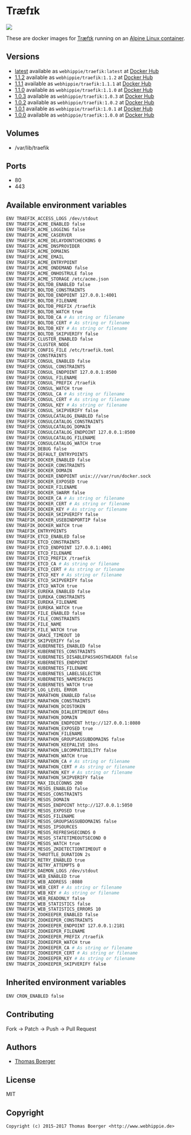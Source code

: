 # Træfɪk

[![](https://images.microbadger.com/badges/image/webhippie/traefik:1.1.2.svg)](https://microbadger.com/images/webhippie/traefik:1.1.2 "Get your own image badge on microbadger.com")

These are docker images for [Træfɪk](https://traefik.io/) running on an [Alpine Linux container](https://registry.hub.docker.com/u/webhippie/alpine/).


## Versions

* [latest](https://github.com/dockhippie/traefik/tree/master) available as ```webhippie/traefik:latest``` at [Docker Hub](https://registry.hub.docker.com/u/webhippie/traefik/)
* [1.1.2](https://github.com/dockhippie/traefik/tree/1.1.2) available as ```webhippie/traefik:1.1.2``` at [Docker Hub](https://registry.hub.docker.com/u/webhippie/traefik/)
* [1.1.1](https://github.com/dockhippie/traefik/tree/1.1.1) available as ```webhippie/traefik:1.1.1``` at [Docker Hub](https://registry.hub.docker.com/u/webhippie/traefik/)
* [1.1.0](https://github.com/dockhippie/traefik/tree/1.1.0) available as ```webhippie/traefik:1.1.0``` at [Docker Hub](https://registry.hub.docker.com/u/webhippie/traefik/)
* [1.0.3](https://github.com/dockhippie/traefik/tree/1.0.3) available as ```webhippie/traefik:1.0.3``` at [Docker Hub](https://registry.hub.docker.com/u/webhippie/traefik/)
* [1.0.2](https://github.com/dockhippie/traefik/tree/1.0.2) available as ```webhippie/traefik:1.0.2``` at [Docker Hub](https://registry.hub.docker.com/u/webhippie/traefik/)
* [1.0.1](https://github.com/dockhippie/traefik/tree/1.0.1) available as ```webhippie/traefik:1.0.1``` at [Docker Hub](https://registry.hub.docker.com/u/webhippie/traefik/)
* [1.0.0](https://github.com/dockhippie/traefik/tree/1.0.0) available as ```webhippie/traefik:1.0.0``` at [Docker Hub](https://registry.hub.docker.com/u/webhippie/traefik/)


## Volumes

* /var/lib/traefik


## Ports

* 80
* 443


## Available environment variables

```bash
ENV TRAEFIK_ACCESS_LOGS /dev/stdout
ENV TRAEFIK_ACME_ENABLED false
ENV TRAEFIK_ACME_LOGGING false
ENV TRAEFIK_ACME_CASERVER
ENV TRAEFIK_ACME_DELAYDONTCHECKDNS 0
ENV TRAEFIK_ACME_DNSPROVIDER
ENV TRAEFIK_ACME_DOMAINS
ENV TRAEFIK_ACME_EMAIL
ENV TRAEFIK_ACME_ENTRYPOINT
ENV TRAEFIK_ACME_ONDEMAND false
ENV TRAEFIK_ACME_ONHOSTRULE false
ENV TRAEFIK_ACME_STORAGE /etc/acme.json
ENV TRAEFIK_BOLTDB_ENABLED false
ENV TRAEFIK_BOLTDB_CONSTRAINTS
ENV TRAEFIK_BOLTDB_ENDPOINT 127.0.0.1:4001
ENV TRAEFIK_BOLTDB_FILENAME
ENV TRAEFIK_BOLTDB_PREFIX /traefik
ENV TRAEFIK_BOLTDB_WATCH true
ENV TRAEFIK_BOLTDB_CA # As string or filename
ENV TRAEFIK_BOLTDB_CERT # As string or filename
ENV TRAEFIK_BOLTDB_KEY # As string or filename
ENV TRAEFIK_BOLTDB_SKIPVERIFY false
ENV TRAEFIK_CLUSTER_ENABLED false
ENV TRAEFIK_CLUSTER_NODE
ENV TRAEFIK_CONFIG_FILE /etc/traefik.toml
ENV TRAEFIK_CONSTRAINTS
ENV TRAEFIK_CONSUL_ENABLED false
ENV TRAEFIK_CONSUL_CONSTRAINTS
ENV TRAEFIK_CONSUL_ENDPOINT 127.0.0.1:8500
ENV TRAEFIK_CONSUL_FILENAME
ENV TRAEFIK_CONSUL_PREFIX /traefik
ENV TRAEFIK_CONSUL_WATCH true
ENV TRAEFIK_CONSUL_CA # As string or filename
ENV TRAEFIK_CONSUL_CERT # As string or filename
ENV TRAEFIK_CONSUL_KEY # As string or filename
ENV TRAEFIK_CONSUL_SKIPVERIFY false
ENV TRAEFIK_CONSULCATALOG_ENABLED false
ENV TRAEFIK_CONSULCATALOG_CONSTRAINTS
ENV TRAEFIK_CONSULCATALOG_DOMAIN
ENV TRAEFIK_CONSULCATALOG_ENDPOINT 127.0.0.1:8500
ENV TRAEFIK_CONSULCATALOG_FILENAME
ENV TRAEFIK_CONSULCATALOG_WATCH true
ENV TRAEFIK_DEBUG false
ENV TRAEFIK_DEFAULT_ENTRYPOINTS
ENV TRAEFIK_DOCKER_ENABLED false
ENV TRAEFIK_DOCKER_CONSTRAINTS
ENV TRAEFIK_DOCKER_DOMAIN
ENV TRAEFIK_DOCKER_ENDPOINT unix:///var/run/docker.sock
ENV TRAEFIK_DOCKER_EXPOSED true
ENV TRAEFIK_DOCKER_FILENAME
ENV TRAEFIK_DOCKER_SWARM false
ENV TRAEFIK_DOCKER_CA # As string or filename
ENV TRAEFIK_DOCKER_CERT # As string or filename
ENV TRAEFIK_DOCKER_KEY # As string or filename
ENV TRAEFIK_DOCKER_SKIPVERIFY false
ENV TRAEFIK_DOCKER_USEBINDPORTIP false
ENV TRAEFIK_DOCKER_WATCH true
ENV TRAEFIK_ENTRYPOINTS
ENV TRAEFIK_ETCD_ENABLED false
ENV TRAEFIK_ETCD_CONSTRAINTS
ENV TRAEFIK_ETCD_ENDPOINT 127.0.0.1:4001
ENV TRAEFIK_ETCD_FILENAME
ENV TRAEFIK_ETCD_PREFIX /traefik
ENV TRAEFIK_ETCD_CA # As string or filename
ENV TRAEFIK_ETCD_CERT # As string or filename
ENV TRAEFIK_ETCD_KEY # As string or filename
ENV TRAEFIK_ETCD_SKIPVERIFY false
ENV TRAEFIK_ETCD_WATCH true
ENV TRAEFIK_EUREKA_ENABLED false
ENV TRAEFIK_EUREKA_CONSTRAINTS
ENV TRAEFIK_EUREKA_FILENAME
ENV TRAEFIK_EUREKA_WATCH true
ENV TRAEFIK_FILE_ENABLED false
ENV TRAEFIK_FILE_CONSTRAINTS
ENV TRAEFIK_FILE_NAME
ENV TRAEFIK_FILE_WATCH true
ENV TRAEFIK_GRACE_TIMEOUT 10
ENV TRAEFIK_SKIPVERIFY false
ENV TRAEFIK_KUBERNETES_ENABLED false
ENV TRAEFIK_KUBERNETES_CONSTRAINTS
ENV TRAEFIK_KUBERNETES_DISABLEPASSHOSTHEADER false
ENV TRAEFIK_KUBERNETES_ENDPOINT
ENV TRAEFIK_KUBERNETES_FILENAME
ENV TRAEFIK_KUBERNETES_LABELSELECTOR
ENV TRAEFIK_KUBERNETES_NAMESPACES
ENV TRAEFIK_KUBERNETES_WATCH true
ENV TRAEFIK_LOG_LEVEL ERROR
ENV TRAEFIK_MARATHON_ENABLED false
ENV TRAEFIK_MARATHON_CONSTRAINTS
ENV TRAEFIK_MARATHON_DCOSTOKEN
ENV TRAEFIK_MARATHON_DIALERTIMEOUT 60ns
ENV TRAEFIK_MARATHON_DOMAIN
ENV TRAEFIK_MARATHON_ENDPOINT http://127.0.0.1:8080
ENV TRAEFIK_MARATHON_EXPOSED true
ENV TRAEFIK_MARATHON_FILENAME
ENV TRAEFIK_MARATHON_GROUPSASSUBDOMAINS false
ENV TRAEFIK_MARATHON_KEEPALIVE 10ns
ENV TRAEFIK_MARATHON_LBCOMPATIBILITY false
ENV TRAEFIK_MARATHON_WATCH true
ENV TRAEFIK_MARATHON_CA # As string or filename
ENV TRAEFIK_MARATHON_CERT # As string or filename
ENV TRAEFIK_MARATHON_KEY # As string or filename
ENV TRAEFIK_MARATHON_SKIPVERIFY false
ENV TRAEFIK_MAX_IDLECONNS 200
ENV TRAEFIK_MESOS_ENABLED false
ENV TRAEFIK_MESOS_CONSTRAINTS
ENV TRAEFIK_MESOS_DOMAIN
ENV TRAEFIK_MESOS_ENDPOINT http://127.0.0.1:5050
ENV TRAEFIK_MESOS_EXPOSED true
ENV TRAEFIK_MESOS_FILENAME
ENV TRAEFIK_MESOS_GROUPSASSUBDOMAINS false
ENV TRAEFIK_MESOS_IPSOURCES
ENV TRAEFIK_MESOS_REFRESHSECONDS 0
ENV TRAEFIK_MESOS_STATETIMEOUTSECOND 0
ENV TRAEFIK_MESOS_WATCH true
ENV TRAEFIK_MESOS_ZKDETECTIONTIMEOUT 0
ENV TRAEFIK_THROTTLE_DURATION 2s
ENV TRAEFIK_RETRY_ENABLED true
ENV TRAEFIK_RETRY_ATTEMPTS 0
ENV TRAEFIK_DAEMON_LOGS /dev/stdout
ENV TRAEFIK_WEB_ENABLED true
ENV TRAEFIK_WEB_ADDRESS :8080
ENV TRAEFIK_WEB_CERT # As string or filename
ENV TRAEFIK_WEB_KEY # As string or filename
ENV TRAEFIK_WEB_READONLY false
ENV TRAEFIK_WEB_STATISTICS false
ENV TRAEFIK_WEB_STATISTICS_ERRORS 10
ENV TRAEFIK_ZOOKEEPER_ENABLED false
ENV TRAEFIK_ZOOKEEPER_CONSTRAINTS
ENV TRAEFIK_ZOOKEEPER_ENDPOINT 127.0.0.1:2181
ENV TRAEFIK_ZOOKEEPER_FILENAME
ENV TRAEFIK_ZOOKEEPER_PREFIX /traefik
ENV TRAEFIK_ZOOKEEPER_WATCH true
ENV TRAEFIK_ZOOKEEPER_CA # As string or filename
ENV TRAEFIK_ZOOKEEPER_CERT # As string or filename
ENV TRAEFIK_ZOOKEEPER_KEY # As string or filename
ENV TRAEFIK_ZOOKEEPER_SKIPVERIFY false
```


## Inherited environment variables

```bash
ENV CRON_ENABLED false
```


## Contributing

Fork -> Patch -> Push -> Pull Request


## Authors

* [Thomas Boerger](https://github.com/tboerger)


## License

MIT


## Copyright

```
Copyright (c) 2015-2017 Thomas Boerger <http://www.webhippie.de>
```
